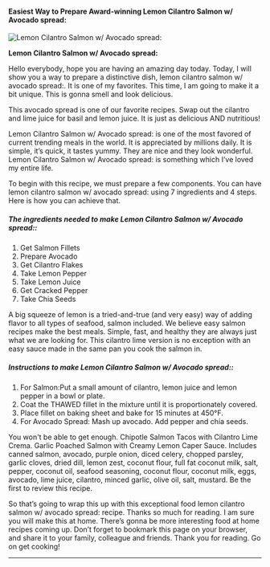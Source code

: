             

#### Easiest Way to Prepare Award-winning Lemon Cilantro Salmon w/ Avocado spread:

![Lemon Cilantro Salmon w/ Avocado spread:](https://img-global.cpcdn.com/recipes/5992231913652224/751x532cq70/lemon-cilantro-salmon-w-avocado-spread-recipe-main-photo.jpg)

**Lemon Cilantro Salmon w/ Avocado spread:**

Hello everybody, hope you are having an amazing day today. Today, I will show you a way to prepare a distinctive dish, lemon cilantro salmon w/ avocado spread:. It is one of my favorites. This time, I am going to make it a bit unique. This is gonna smell and look delicious.

This avocado spread is one of our favorite recipes. Swap out the cilantro and lime juice for basil and lemon juice. It is just as delicious AND nutritious!

Lemon Cilantro Salmon w/ Avocado spread: is one of the most favored of current trending meals in the world. It is appreciated by millions daily. It is simple, it’s quick, it tastes yummy. They are nice and they look wonderful. Lemon Cilantro Salmon w/ Avocado spread: is something which I’ve loved my entire life.

To begin with this recipe, we must prepare a few components. You can have lemon cilantro salmon w/ avocado spread: using 7 ingredients and 4 steps. Here is how you can achieve that.

##### The ingredients needed to make Lemon Cilantro Salmon w/ Avocado spread::

1.  Get Salmon Fillets
2.  Prepare Avocado
3.  Get Cilantro Flakes
4.  Take Lemon Pepper
5.  Take Lemon Juice
6.  Get Cracked Pepper
7.  Take Chia Seeds

A big squeeze of lemon is a tried-and-true (and very easy) way of adding flavor to all types of seafood, salmon included. We believe easy salmon recipes make the best meals. Simple, fast, and healthy they are always just what we are looking for. This cilantro lime version is no exception with an easy sauce made in the same pan you cook the salmon in.

##### Instructions to make Lemon Cilantro Salmon w/ Avocado spread::

1.  For Salmon:Put a small amount of cilantro, lemon juice and lemon pepper in a bowl or plate.
2.  Coat the THAWED fillet in the mixture until it is proportionately covered.
3.  Place fillet on baking sheet and bake for 15 minutes at 450°F.
4.  For Avocado Spread: Mash up avocado. Add pepper and chia seeds.

You won't be able to get enough. Chipotle Salmon Tacos with Cilantro Lime Crema. Garlic Poached Salmon with Creamy Lemon Caper Sauce. Includes canned salmon, avocado, purple onion, diced celery, chopped parsley, garlic cloves, dried dill, lemon zest, coconut flour, full fat coconut milk, salt, pepper, coconut oil, seafood seasoning, coconut flour, coconut milk, eggs, avocado, lime juice, cilantro, minced garlic, olive oil, salt, mustard. Be the first to review this recipe.

So that’s going to wrap this up with this exceptional food lemon cilantro salmon w/ avocado spread: recipe. Thanks so much for reading. I am sure you will make this at home. There’s gonna be more interesting food at home recipes coming up. Don’t forget to bookmark this page on your browser, and share it to your family, colleague and friends. Thank you for reading. Go on get cooking!

* * *